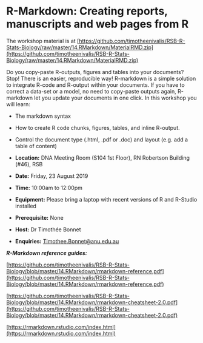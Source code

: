 # R-Markdown: Creating reports, manuscripts and web pages from R

The workshop material is at [https://github.com/timotheenivalis/RSB-R-Stats-Biology/raw/master/14.RMarkdown/MaterialRMD.zip](https://github.com/timotheenivalis/RSB-R-Stats-Biology/raw/master/14.RMarkdown/MaterialRMD.zip)


Do you copy-paste R-outputs, figures and tables into your documents? Stop! There is an easier, reproducible way! R-markdown is a simple solution to integrate R-code and R-output within your documents. If you have to correct a data-set or a model, no need to copy-paste outputs again, R-markdown let you update your documents in one click. In this workshop you will learn:

- The markdown syntax
- How to create R code chunks, figures, tables, and inline R-output.
- Control the document type (.html, .pdf or .doc) and layout (e.g. add a table of content)


- **Location:** DNA Meeting Room (S104 1st Floor), RN Robertson Building (#46), RSB
- **Date:** Friday, 23 August 2019
- **Time:** 10:00am to 12:00pm
- **Equipment:** Please bring a laptop with recent versions of R and R-Studio installed
- **Prerequisite:** None
- **Host:** Dr Timothée Bonnet
- **Enquiries:** Timothee.Bonnet@anu.edu.au


_**R-Markdown reference guides:**_

[https://github.com/timotheenivalis/RSB-R-Stats-Biology/blob/master/14.RMarkdown/rmarkdown-reference.pdf](https://github.com/timotheenivalis/RSB-R-Stats-Biology/blob/master/14.RMarkdown/rmarkdown-reference.pdf)

[https://github.com/timotheenivalis/RSB-R-Stats-Biology/blob/master/14.RMarkdown/rmarkdown-cheatsheet-2.0.pdf](https://github.com/timotheenivalis/RSB-R-Stats-Biology/blob/master/14.RMarkdown/rmarkdown-cheatsheet-2.0.pdf)

[https://rmarkdown.rstudio.com/index.html](https://rmarkdown.rstudio.com/index.html)
